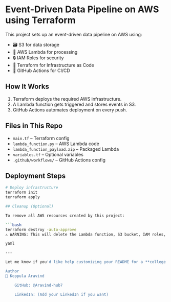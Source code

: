 # Event-Driven Data Pipeline on AWS using Terraform

This project sets up an event-driven data pipeline on AWS using:
- 🗃️ S3 for data storage
- 🧠 AWS Lambda for processing
- 🔒 IAM Roles for security
- 🔁 Terraform for Infrastructure as Code
- 🚀 GitHub Actions for CI/CD

## How It Works

1. Terraform deploys the required AWS infrastructure.
2. A Lambda function gets triggered and stores events in S3.
3. GitHub Actions automates deployment on every push.

## Files in This Repo

- `main.tf` – Terraform config
- `lambda_function.py` – AWS Lambda code
- `lambda_function_payload.zip` – Packaged Lambda
- `variables.tf` – Optional variables
- `.github/workflows/` – GitHub Actions config

## Deployment Steps

```bash
# Deploy infrastructure
terraform init
terraform apply

## Cleanup (Optional)

To remove all AWS resources created by this project:

```bash
terraform destroy -auto-approve
⚠️ WARNING: This will delete the Lambda function, S3 bucket, IAM roles, and all data.

yaml

---

Let me know if you'd like help customizing your README for a **college project**, **resume portfolio**, or **job demo**.

Author
👤 Koppula Aravind

    GitHub: @Aravind-hub7

    LinkedIn: (Add your LinkedIn if you want)

